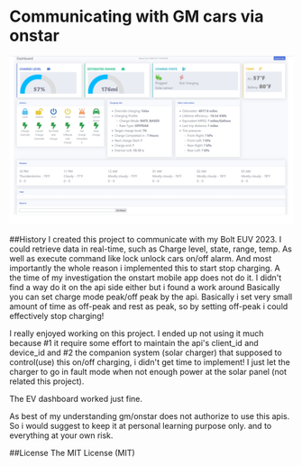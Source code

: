 # Communicating with GM cars via onstar

![bolt_euv_dashboard](/bolt_euv.jpg "Bolt EUV Dashboard")

##History
I created this project to communicate with my Bolt EUV 2023. I could retrieve data in real-time, such as Charge level, state, range, temp. As well as execute command like lock unlock cars on/off alarm. 
And most importantly the whole reason i implemented this to start stop charging. A the time of my investigation the onstart mobile app does not do it. 
I didn't find a way do it on the api side either but i found a work around
Basically you can set charge mode peak/off peak by the api. Basically i set very small amount of time as off-peak and rest as peak, so by setting off-peak i could effectively stop charging!

I really enjoyed working on this project. I ended up not using it much because #1 it require some effort to maintain the api's client_id and device_id and #2 the companion system (solar charger) that supposed to control(use) this on/off charging, i didn't get time to implement! I just let the charger to go in fault mode when not enough power at the solar panel (not related this project). 

The EV dashboard worked just fine. 

As best of my understanding gm/onstar does not authorize to use this apis. So i would suggest to keep it at personal learning purpose only. and to everything at your own risk. 

##License
The MIT License (MIT)
